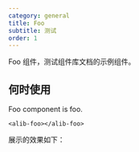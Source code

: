 ```yaml
---
category: general
title: Foo
subtitle: 测试
order: 1
---
```


Foo 组件，测试组件库文档的示例组件。

## 何时使用

Foo component is foo.

```
<alib-foo></alib-foo>
```
展示的效果如下：
<!-- example(alib-foo-basic-example) -->
